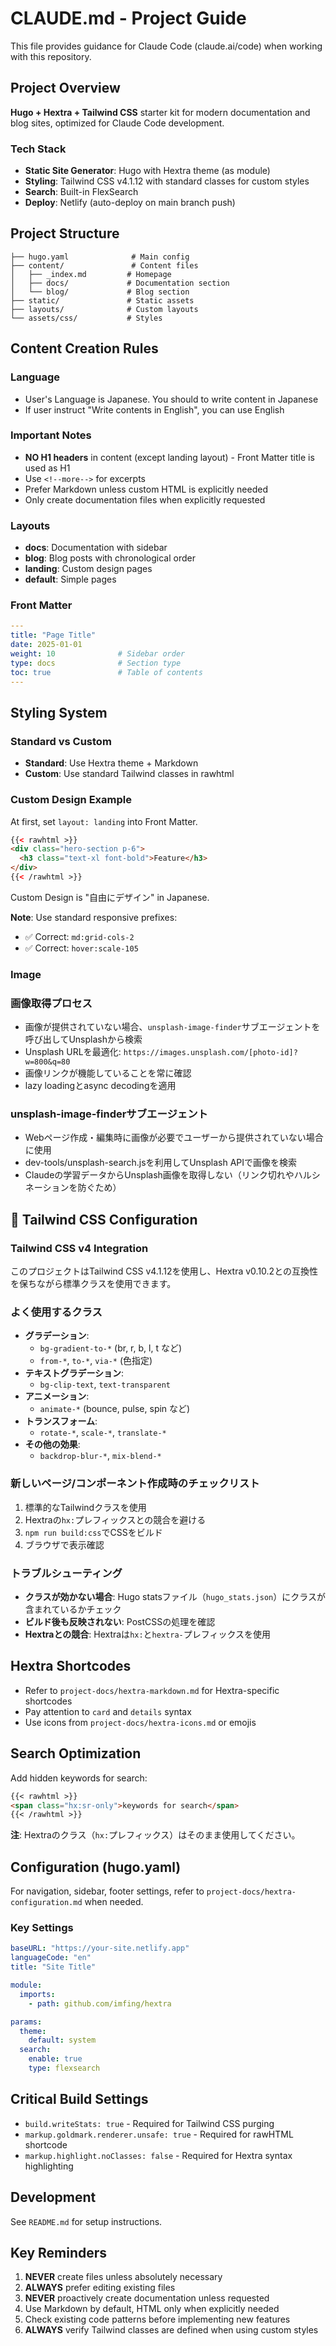 # CLAUDE.md - Project Guide

This file provides guidance for Claude Code (claude.ai/code) when working with this repository.

## Project Overview

**Hugo + Hextra + Tailwind CSS** starter kit for modern documentation and blog sites, optimized for Claude Code development.

### Tech Stack
- **Static Site Generator**: Hugo with Hextra theme (as module)
- **Styling**: Tailwind CSS v4.1.12 with standard classes for custom styles
- **Search**: Built-in FlexSearch
- **Deploy**: Netlify (auto-deploy on main branch push)

## Project Structure

```
├── hugo.yaml              # Main config
├── content/               # Content files
│   ├── _index.md         # Homepage
│   ├── docs/             # Documentation section
│   └── blog/             # Blog section
├── static/               # Static assets
├── layouts/              # Custom layouts
└── assets/css/           # Styles
```

## Content Creation Rules

### Language

- User's Language is Japanese. You should to write content in Japanese
- If user instruct "Write contents in English", you can use English

### Important Notes
- **NO H1 headers** in content (except landing layout) - Front Matter title is used as H1
- Use `<!--more-->` for excerpts
- Prefer Markdown unless custom HTML is explicitly needed
- Only create documentation files when explicitly requested

### Layouts
- **docs**: Documentation with sidebar
- **blog**: Blog posts with chronological order
- **landing**: Custom design pages
- **default**: Simple pages

### Front Matter
```yaml
---
title: "Page Title"
date: 2025-01-01
weight: 10              # Sidebar order
type: docs              # Section type
toc: true               # Table of contents
---
```

## Styling System

### Standard vs Custom
- **Standard**: Use Hextra theme + Markdown
- **Custom**: Use standard Tailwind classes in rawhtml

### Custom Design Example

At first, set `layout: landing` into Front Matter.

```html
{{< rawhtml >}}
<div class="hero-section p-6">
  <h3 class="text-xl font-bold">Feature</h3>
</div>
{{< /rawhtml >}}
```

Custom Design is "自由にデザイン" in Japanese.

**Note**: Use standard responsive prefixes:
- ✅ Correct: `md:grid-cols-2`
- ✅ Correct: `hover:scale-105`

### Image

### 画像取得プロセス
- 画像が提供されていない場合、`unsplash-image-finder`サブエージェントを呼び出してUnsplashから検索
- Unsplash URLを最適化: `https://images.unsplash.com/[photo-id]?w=800&q=80`
- 画像リンクが機能していることを常に確認
- lazy loadingとasync decodingを適用

### unsplash-image-finderサブエージェント
- Webページ作成・編集時に画像が必要でユーザーから提供されていない場合に使用
- dev-tools/unsplash-search.jsを利用してUnsplash APIで画像を検索
- Claudeの学習データからUnsplash画像を取得しない（リンク切れやハルシネーションを防ぐため）


## 🎨 Tailwind CSS Configuration

### Tailwind CSS v4 Integration
このプロジェクトはTailwind CSS v4.1.12を使用し、Hextra v0.10.2との互換性を保ちながら標準クラスを使用できます。

### よく使用するクラス
- **グラデーション**:
  - `bg-gradient-to-*` (br, r, b, l, t など)
  - `from-*`, `to-*`, `via-*` (色指定)
- **テキストグラデーション**:
  - `bg-clip-text`, `text-transparent`
- **アニメーション**:
  - `animate-*` (bounce, pulse, spin など)
- **トランスフォーム**:
  - `rotate-*`, `scale-*`, `translate-*`
- **その他の効果**:
  - `backdrop-blur-*`, `mix-blend-*`

### 新しいページ/コンポーネント作成時のチェックリスト
1. 標準的なTailwindクラスを使用
2. Hextraの`hx:`プレフィックスとの競合を避ける
3. `npm run build:css`でCSSをビルド
4. ブラウザで表示確認

### トラブルシューティング
- **クラスが効かない場合**: Hugo statsファイル（`hugo_stats.json`）にクラスが含まれているかチェック
- **ビルド後も反映されない**: PostCSSの処理を確認
- **Hextraとの競合**: Hextraは`hx:`と`hextra-`プレフィックスを使用

## Hextra Shortcodes

- Refer to `project-docs/hextra-markdown.md` for Hextra-specific shortcodes
- Pay attention to `card` and `details` syntax
- Use icons from `project-docs/hextra-icons.md` or emojis

## Search Optimization

Add hidden keywords for search:
```markdown
{{< rawhtml >}}
<span class="hx:sr-only">keywords for search</span>
{{< /rawhtml >}}
```

**注**: Hextraのクラス（`hx:`プレフィックス）はそのまま使用してください。

## Configuration (hugo.yaml)

For navigation, sidebar, footer settings, refer to `project-docs/hextra-configuration.md` when needed.

### Key Settings
```yaml
baseURL: "https://your-site.netlify.app"
languageCode: "en"
title: "Site Title"

module:
  imports:
    - path: github.com/imfing/hextra

params:
  theme:
    default: system
  search:
    enable: true
    type: flexsearch
```

## Critical Build Settings

- `build.writeStats: true` - Required for Tailwind CSS purging
- `markup.goldmark.renderer.unsafe: true` - Required for rawHTML shortcode
- `markup.highlight.noClasses: false` - Required for Hextra syntax highlighting

## Development

See `README.md` for setup instructions.

## Key Reminders

1. **NEVER** create files unless absolutely necessary
2. **ALWAYS** prefer editing existing files
3. **NEVER** proactively create documentation unless requested
4. Use Markdown by default, HTML only when explicitly needed
5. Check existing code patterns before implementing new features
6. **ALWAYS** verify Tailwind classes are defined when using custom styles
